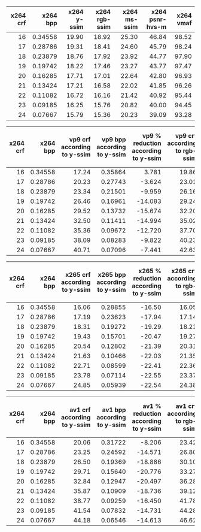 |x264 crf|x264 bpp|x264 y-ssim|x264 rgb-ssim|x264 ms-ssim|x264 psnr-hvs-m|x264 vmaf|
|-------:|-------:|----------:|------------:|-----------:|--------------:|--------:|
|      16| 0.34558|      19.90|        18.92|       25.30|          46.84|    98.52|
|      17| 0.28786|      19.31|        18.41|       24.60|          45.79|    98.24|
|      18| 0.23879|      18.76|        17.92|       23.92|          44.77|    97.90|
|      19| 0.19742|      18.22|        17.46|       23.27|          43.77|    97.47|
|      20| 0.16285|      17.71|        17.01|       22.64|          42.80|    96.93|
|      21| 0.13424|      17.21|        16.58|       22.02|          41.85|    96.26|
|      22| 0.11082|      16.72|        16.16|       21.42|          40.92|    95.44|
|      23| 0.09185|      16.25|        15.76|       20.82|          40.00|    94.45|
|      24| 0.07667|      15.79|        15.36|       20.23|          39.09|    93.28|



|x264 crf|x264 bpp|vp9 crf according to y-ssim|vp9 bpp according to y-ssim|vp9 % reduction according to y-ssim|vp9 crf according to rgb-ssim|vp9 bpp according to rgb-ssim|vp9 % reduction according to rgb-ssim|vp9 crf according to ms-ssim|vp9 bpp according to ms-ssim|vp9 % reduction according to ms-ssim|vp9 crf according to psnr-hvs-m|vp9 bpp according to psnr-hvs-m|vp9 % reduction according to psnr-hvs-m|vp9 crf according to vmaf|vp9 bpp according to vmaf|vp9 % reduction according to vmaf|
|-------:|-------:|--------------------------:|--------------------------:|----------------------------------:|----------------------------:|----------------------------:|------------------------------------:|---------------------------:|---------------------------:|-----------------------------------:|------------------------------:|------------------------------:|--------------------------------------:|------------------------:|------------------------:|--------------------------------:|
|      16| 0.34558|                      17.24|                    0.35864|                              3.781|                        19.86|                      0.28608|                               -17.22|                       17.72|                     0.34382|                             -0.5091|                          19.74|                        0.28910|                                -16.342|                    21.09|                  0.25810|                          -25.313|
|      17| 0.28786|                      20.23|                    0.27743|                             -3.624|                        23.01|                      0.22063|                               -23.36|                       20.56|                     0.26966|                             -6.3231|                          22.46|                        0.23068|                                -19.863|                    22.86|                  0.22338|                          -22.399|
|      18| 0.23879|                      23.34|                    0.21501|                             -9.959|                        26.16|                      0.17333|                               -27.41|                       23.50|                     0.21215|                            -11.1558|                          25.20|                        0.18615|                                -22.044|                    24.87|                  0.19078|                          -20.104|
|      19| 0.19742|                      26.46|                    0.16961|                            -14.083|                        29.24|                      0.13995|                               -29.11|                       26.47|                     0.16950|                            -14.1388|                          27.92|                        0.15292|                                -22.539|                    27.20|                  0.16086|                          -18.518|
|      20| 0.16285|                      29.52|                    0.13732|                            -15.674|                        32.20|                      0.11620|                               -28.65|                       29.40|                     0.13848|                            -14.9610|                          30.60|                        0.12817|                                -21.294|                    29.81|                  0.13480|                          -17.222|
|      21| 0.13424|                      32.50|                    0.11411|                            -14.994|                        35.02|                      0.09860|                               -26.55|                       32.26|                     0.11575|                            -13.7742|                          33.22|                        0.10938|                                -18.520|                    32.62|                  0.11328|                          -15.612|
|      22| 0.11082|                      35.36|                    0.09672|                            -12.720|                        37.70|                      0.08473|                               -23.54|                       35.04|                     0.09850|                            -11.1184|                          35.76|                        0.09454|                                -14.691|                    35.48|                  0.09604|                          -13.335|
|      23| 0.09185|                      38.09|                    0.08283|                             -9.822|                        40.23|                      0.07305|                               -20.47|                       37.72|                     0.08464|                             -7.8535|                          38.23|                        0.08217|                                -10.542|                    38.21|                  0.08225|                          -10.452|
|      24| 0.07667|                      40.71|                    0.07096|                             -7.441|                        42.63|                      0.06270|                               -18.21|                       40.29|                     0.07278|                             -5.0651|                          40.63|                        0.07128|                                 -7.030|                    40.66|                  0.07115|                           -7.198|



|x264 crf|x264 bpp|x265 crf according to y-ssim|x265 bpp according to y-ssim|x265 % reduction according to y-ssim|x265 crf according to rgb-ssim|x265 bpp according to rgb-ssim|x265 % reduction according to rgb-ssim|x265 crf according to ms-ssim|x265 bpp according to ms-ssim|x265 % reduction according to ms-ssim|x265 crf according to psnr-hvs-m|x265 bpp according to psnr-hvs-m|x265 % reduction according to psnr-hvs-m|x265 crf according to vmaf|x265 bpp according to vmaf|x265 % reduction according to vmaf|
|-------:|-------:|---------------------------:|---------------------------:|-----------------------------------:|-----------------------------:|-----------------------------:|-------------------------------------:|----------------------------:|----------------------------:|------------------------------------:|-------------------------------:|-------------------------------:|---------------------------------------:|-------------------------:|-------------------------:|---------------------------------:|
|      16| 0.34558|                       16.06|                     0.28855|                              -16.50|                         16.05|                       0.28882|                                -16.42|                        15.82|                      0.30066|                               -13.00|                           15.86|                         0.29877|                                  -13.55|                     15.77|                   0.30335|                          -12.2191|
|      17| 0.28786|                       17.19|                     0.23623|                              -17.94|                         17.14|                       0.23831|                                -17.21|                        16.95|                      0.24621|                               -14.47|                           16.99|                         0.24444|                                  -15.08|                     16.39|                   0.27215|                           -5.4580|
|      18| 0.23879|                       18.31|                     0.19272|                              -19.29|                         18.21|                       0.19633|                                -17.78|                        18.09|                      0.20075|                               -15.93|                           18.13|                         0.19909|                                  -16.63|                     17.12|                   0.23895|                            0.0684|
|      19| 0.19742|                       19.43|                     0.15701|                              -20.47|                         19.27|                       0.16172|                                -18.08|                        19.22|                      0.16332|                               -17.27|                           19.27|                         0.16174|                                  -18.07|                     18.00|                   0.20384|                            3.2567|
|      20| 0.16285|                       20.54|                     0.12802|                              -21.39|                         20.31|                       0.13337|                                -18.10|                        20.34|                      0.13284|                               -18.43|                           20.40|                         0.13134|                                  -19.35|                     19.05|                   0.16826|                            3.3227|
|      21| 0.13424|                       21.63|                     0.10466|                              -22.03|                         21.35|                       0.11027|                                -17.86|                        21.45|                      0.10826|                               -19.36|                           21.52|                         0.10685|                                  -20.40|                     20.27|                   0.13441|                            0.1243|
|      22| 0.11082|                       22.71|                     0.08599|                              -22.41|                         22.36|                       0.09154|                                -17.40|                        22.54|                      0.08861|                               -20.05|                           22.63|                         0.08732|                                  -21.21|                     21.64|                   0.10453|                           -5.6716|
|      23| 0.09185|                       23.78|                     0.07114|                              -22.55|                         23.37|                       0.07642|                                -16.80|                        23.64|                      0.07301|                               -20.51|                           23.73|                         0.07185|                                  -21.77|                     23.11|                   0.08015|                          -12.7386|
|      24| 0.07667|                       24.85|                     0.05939|                              -22.54|                         24.38|                       0.06426|                                -16.18|                        24.72|                      0.06071|                               -20.82|                           24.82|                         0.05970|                                  -22.14|                     24.62|                   0.06167|                          -19.5585|



|x264 crf|x264 bpp|av1 crf according to y-ssim|av1 bpp according to y-ssim|av1 % reduction according to y-ssim|av1 crf according to rgb-ssim|av1 bpp according to rgb-ssim|av1 % reduction according to rgb-ssim|av1 crf according to ms-ssim|av1 bpp according to ms-ssim|av1 % reduction according to ms-ssim|av1 crf according to psnr-hvs-m|av1 bpp according to psnr-hvs-m|av1 % reduction according to psnr-hvs-m|av1 crf according to vmaf|av1 bpp according to vmaf|av1 % reduction according to vmaf|
|-------:|-------:|--------------------------:|--------------------------:|----------------------------------:|----------------------------:|----------------------------:|------------------------------------:|---------------------------:|---------------------------:|-----------------------------------:|------------------------------:|------------------------------:|--------------------------------------:|------------------------:|------------------------:|--------------------------------:|
|      16| 0.34558|                      20.06|                    0.31722|                             -8.206|                        23.42|                      0.24274|                               -29.76|                       20.25|                     0.31217|                              -9.666|                          22.47|                        0.26128|                                 -24.39|                    23.31|                  0.24488|                           -29.14|
|      17| 0.28786|                      23.25|                    0.24592|                            -14.571|                        26.80|                      0.18969|                               -34.10|                       23.31|                     0.24484|                             -14.947|                          25.41|                        0.20926|                                 -27.31|                    25.34|                  0.21043|                           -26.90|
|      18| 0.23879|                      26.50|                    0.19369|                            -18.886|                        30.10|                      0.15265|                               -36.07|                       26.43|                     0.19469|                             -18.466|                          28.36|                        0.17069|                                 -28.52|                    27.62|                  0.17935|                           -24.89|
|      19| 0.19742|                      29.71|                    0.15640|                            -20.776|                        33.27|                      0.12633|                               -36.01|                       29.53|                     0.15824|                             -19.842|                          31.27|                        0.14212|                                 -28.01|                    30.19|                  0.15180|                           -23.11|
|      20| 0.16285|                      32.84|                    0.12947|                            -20.497|                        36.28|                      0.10661|                               -34.53|                       32.57|                     0.13154|                             -19.226|                          34.11|                        0.12039|                                 -26.07|                    33.00|                  0.12827|                           -21.23|
|      21| 0.13424|                      35.87|                    0.10909|                            -18.736|                        39.12|                      0.09074|                               -32.41|                       35.53|                     0.11118|                             -17.182|                          36.89|                        0.10302|                                 -23.26|                    35.93|                  0.10871|                           -19.02|
|      22| 0.11082|                      38.77|                    0.09259|                            -16.450|                        41.78|                      0.07713|                               -30.40|                       38.38|                     0.09466|                             -14.578|                          39.58|                        0.08828|                                 -20.34|                    38.77|                  0.09255|                           -16.49|
|      23| 0.09185|                      41.54|                    0.07832|                            -14.731|                        44.28|                      0.06501|                               -29.22|                       41.12|                     0.08040|                             -12.465|                          42.20|                        0.07508|                                 -18.26|                    41.35|                  0.07926|                           -13.71|
|      24| 0.07667|                      44.18|                    0.06546|                            -14.613|                        46.62|                      0.05413|                               -29.39|                       43.75|                     0.06755|                             -11.897|                          44.73|                        0.06290|                                 -17.95|                    43.54|                  0.06852|                           -10.62|

